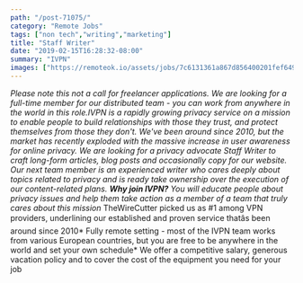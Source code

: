 ```yaml
---
path: "/post-71075/"
category: "Remote Jobs"
tags: ["non tech","writing","marketing"]
title: "Staff Writer"
date: "2019-02-15T16:28:32-08:00"
summary: "IVPN"
images: ["https://remoteok.io/assets/jobs/7c6131361a867d856400201fef6492d51550254977.png"]
---
```


*Please note this not a call for freelancer applications. We are looking for a full-time member for our distributed team - you can work from anywhere in the world in this role.*IVPN is a rapidly growing privacy service on a mission to enable people to build relationships with those they trust, and protect themselves from those they don't. We've been around since 2010, but the market has recently exploded with the massive increase in user awareness for online privacy. We are looking for a privacy advocate Staff Writer to craft long-form articles, blog posts and occasionally copy for our website. Our next team member is an experienced writer who cares deeply about topics related to privacy and is ready take ownership over the execution of our content-related plans. **Why join IVPN?*** You will educate people about privacy issues and help them take action as a member of a team that truly cares about this mission* TheWireCutter picked us as #1 among VPN providers, underlining our established and proven service thatâs been around since 2010* Fully remote setting - most of the IVPN team works from various European countries, but you are free to be anywhere in the world and set your own schedule* We offer a competitive salary, generous vacation policy and to cover the cost of the equipment you need for your job
